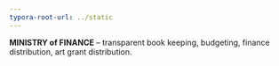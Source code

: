 ```yaml
---
typora-root-url: ../static
---
```


**MINISTRY of FINANCE**  –  transparent book keeping, budgeting, finance distribution, art grant distribution.

